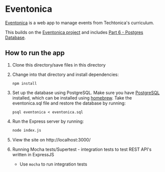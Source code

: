 # Eventonica

[Eventonica](https://github.com/Techtonica/curriculum/tree/master/projects/eventonica) is a web app to manage events from Techtonica's curriculum.

This builds on the [Eventonica project](https://github.com/lisaau/Eventonica) and includes [Part 6 - Postgres Database](https://github.com/Techtonica/curriculum/blob/master/projects/eventonica/eventonica-part6-postgres.md).



## How to run the app

1. Clone this directory/save files in this directory

2. Change into that directory and install dependencies:

   ```
   npm install
   ```

3. Set up the database using PostgreSQL. Make sure you have [PostgreSQL](https://wiki.postgresql.org/wiki/Homebrew) installed, which can be installed using [homebrew](https://brew.sh/). Take the eventonica.sql file and restore the database by running:

   ```
   psql eventonica < eventonica.sql 
   ```

4. Run the Express server by running:

   ```bash
   node index.js
   ```

5. View the site on http://localhost:3000/

6. Running Mocha tests/Supertest - integration tests to test REST API's written in ExpressJS

   - Use `mocha` to run integration tests

   